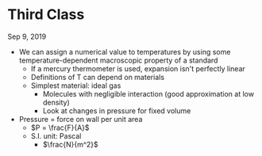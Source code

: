 # Third Class
Sep 9, 2019
* We can assign a numerical value to temperatures by using some temperature-dependent macroscopic property of a standard
  * If a mercury thermometer is used, expansion isn't perfectly linear
  * Definitions of T can depend on materials
  * Simplest material: ideal gas
    * Molecules with negligible interaction (good approximation at low density)
    * Look at changes in pressure for fixed volume
* Pressure = force on wall per unit area
  * $P = \frac{F}{A}$
  * S.I. unit: Pascal
    * $\frac{N}{m^2}$